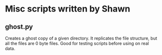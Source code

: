 # Misc scripts written by Shawn

## ghost.py
Creates a ghost copy of a given directory. It replicates the file structure, but all the files are 0 byte files. Good for testing scripts before using on real data.

